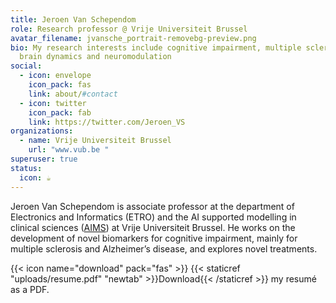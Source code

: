```yaml
---
title: Jeroen Van Schependom
role: Research professor @ Vrije Universiteit Brussel
avatar_filename: jvansche_portrait-removebg-preview.png
bio: My research interests include cognitive impairment, multiple sclerosis,
  brain dynamics and neuromodulation
social:
  - icon: envelope
    icon_pack: fas
    link: about/#contact
  - icon: twitter
    icon_pack: fab
    link: https://twitter.com/Jeroen_VS
organizations:
  - name: Vrije Universiteit Brussel
    url: "www.vub.be "
superuser: true
status:
  icon: ☕️
---
```

Jeroen Van Schependom is associate professor at the department of Electronics and Informatics (ETRO) and the AI supported modelling in clinical sciences ([AIMS](http://aims.research.vub.be/)) at Vrije Universiteit Brussel. He works on the development of novel biomarkers for cognitive impairment, mainly for multiple sclerosis and Alzheimer’s disease, and explores novel treatments.

{{< icon name="download" pack="fas" >}} {{< staticref "uploads/resume.pdf" "newtab" >}}Download{{< /staticref >}} my resumé as a PDF.